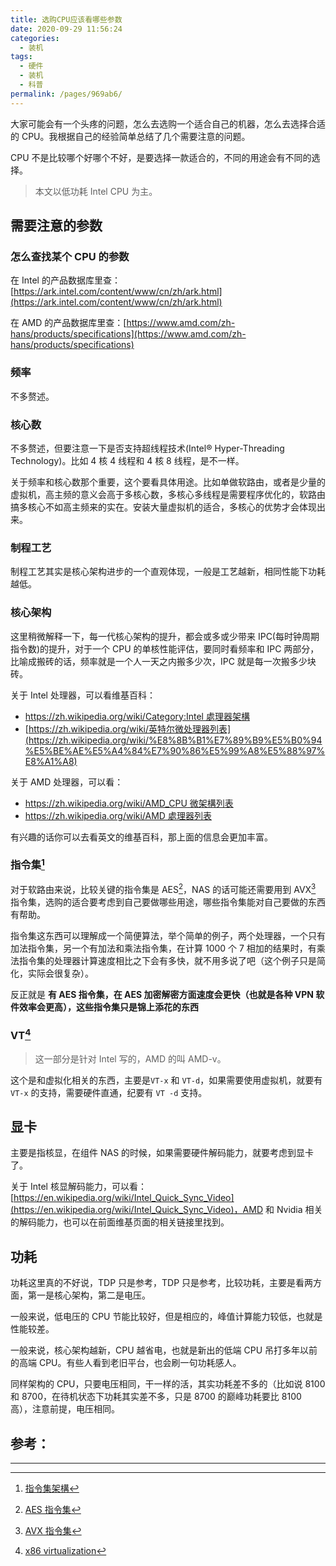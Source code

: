 ```yaml
---
title: 选购CPU应该看哪些参数
date: 2020-09-29 11:56:24
categories:
  - 装机
tags:
  - 硬件
  - 装机
  - 科普
permalink: /pages/969ab6/
---
```


大家可能会有一个头疼的问题，怎么去选购一个适合自己的机器，怎么去选择合适的 CPU。我根据自己的经验简单总结了几个需要注意的问题。

CPU 不是比较哪个好哪个不好，是要选择一款适合的，不同的用途会有不同的选择。

> 本文以低功耗 Intel CPU 为主。

## 需要注意的参数

### 怎么查找某个 CPU 的参数

在 Intel 的产品数据库里查：[https://ark.intel.com/content/www/cn/zh/ark.html](https://ark.intel.com/content/www/cn/zh/ark.html)

在 AMD 的产品数据库里查：[https://www.amd.com/zh-hans/products/specifications](https://www.amd.com/zh-hans/products/specifications)

### 频率

不多赘述。

### 核心数

不多赘述，但要注意一下是否支持超线程技术(Intel® Hyper-Threading Technology)。比如 4 核 4 线程和 4 核 8 线程，是不一样。

关于频率和核心数那个重要，这个要看具体用途。比如单做软路由，或者是少量的虚拟机，高主频的意义会高于多核心数，多核心多线程是需要程序优化的，软路由搞多核心不如高主频来的实在。安装大量虚拟机的适合，多核心的优势才会体现出来。

### 制程工艺

制程工艺其实是核心架构进步的一个直观体现，一般是工艺越新，相同性能下功耗越低。

### 核心架构

这里稍微解释一下，每一代核心架构的提升，都会或多或少带来 IPC(每时钟周期指令数)的提升，对于一个 CPU 的单核性能评估，要同时看频率和 IPC 两部分，比喻成搬砖的话，频率就是一个人一天之内搬多少次，IPC 就是每一次搬多少块砖。

关于 Intel 处理器，可以看维基百科：

- [https://zh.wikipedia.org/wiki/Category:Intel 處理器架構](https://zh.wikipedia.org/wiki/Category:Intel%E8%99%95%E7%90%86%E5%99%A8%E6%9E%B6%E6%A7%8B)
- [https://zh.wikipedia.org/wiki/英特尔微处理器列表](https://zh.wikipedia.org/wiki/%E8%8B%B1%E7%89%B9%E5%B0%94%E5%BE%AE%E5%A4%84%E7%90%86%E5%99%A8%E5%88%97%E8%A1%A8)

关于 AMD 处理器，可以看：

- [https://zh.wikipedia.org/wiki/AMD_CPU 微架構列表](https://zh.wikipedia.org/wiki/AMD_CPU%E5%BE%AE%E6%9E%B6%E6%A7%8B%E5%88%97%E8%A1%A8)
- [https://zh.wikipedia.org/wiki/AMD 處理器列表](https://zh.wikipedia.org/wiki/AMD%E8%99%95%E7%90%86%E5%99%A8%E5%88%97%E8%A1%A8)

有兴趣的话你可以去看英文的维基百科，那上面的信息会更加丰富。

### 指令集[^指令集]

对于软路由来说，比较关键的指令集是 AES[^aes指令集]，NAS 的话可能还需要用到 AVX[^avx指令集] 指令集，选购的适合要考虑到自己要做哪些用途，哪些指令集能对自己要做的东西有帮助。

指令集这东西可以理解成一个简便算法，举个简单的例子，两个处理器，一个只有加法指令集，另一个有加法和乘法指令集，在计算 1000 个 7 相加的结果时，有乘法指令集的处理器计算速度相比之下会有多快，就不用多说了吧（这个例子只是简化，实际会很复杂）。

反正就是 **有 AES 指令集，在 AES 加密解密方面速度会更快（也就是各种 VPN 软件效率会更高），这些指令集只是锦上添花的东西**

### VT[^x86virtualization]

> 这一部分是针对 Intel 写的，AMD 的叫 AMD-v。

这个是和虚拟化相关的东西，主要是`VT-x` 和 `VT-d`，如果需要使用虚拟机，就要有 `VT-x` 的支持，需要硬件直通，纪要有 `VT -d` 支持。

## 显卡

主要是指核显，在组件 NAS 的时候，如果需要硬件解码能力，就要考虑到显卡了。

关于 Intel 核显解码能力，可以看：[https://en.wikipedia.org/wiki/Intel_Quick_Sync_Video](https://en.wikipedia.org/wiki/Intel_Quick_Sync_Video)，AMD 和 Nvidia 相关的解码能力，也可以在前面维基页面的相关链接里找到。

## 功耗

功耗这里真的不好说，TDP 只是参考，TDP 只是参考，比较功耗，主要是看两方面，第一是核心架构，第二是电压。

一般来说，低电压的 CPU 节能比较好，但是相应的，峰值计算能力较低，也就是性能较差。

一般来说，核心架构越新，CPU 越省电，也就是新出的低端 CPU 吊打多年以前的高端 CPU。有些人看到老旧平台，也会刷一句功耗感人。

同样架构的 CPU，只要电压相同，干一样的活，其实功耗差不多的（比如说 8100 和 8700，在待机状态下功耗其实差不多，只是 8700 的巅峰功耗要比 8100 高），注意前提，电压相同。

## 参考：

[^指令集]: [指令集架構](https://zh.wikipedia.org/wiki/%E6%8C%87%E4%BB%A4%E9%9B%86%E6%9E%B6%E6%A7%8B)
[^aes指令集]: [AES 指令集](https://zh.wikipedia.org/wiki/AES%E6%8C%87%E4%BB%A4%E9%9B%86)
[^avx指令集]: [AVX 指令集](https://zh.wikipedia.org/wiki/AVX%E6%8C%87%E4%BB%A4%E9%9B%86)
[^x86virtualization]: [x86 virtualization](https://en.wikipedia.org/wiki/X86_virtualization)


---

<ClientOnly>
  <Vssue :title="$title" />
</ClientOnly>
